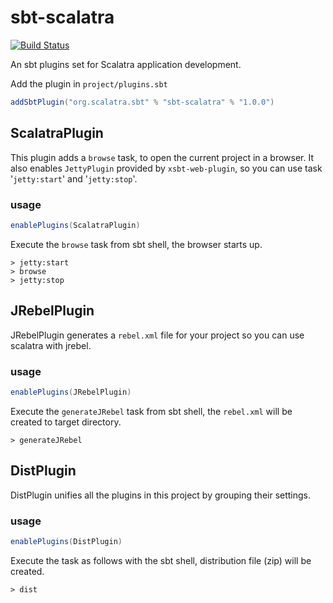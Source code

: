sbt-scalatra
============

[![Build Status](https://travis-ci.org/scalatra/sbt-scalatra.svg)](https://travis-ci.org/scalatra/sbt-scalatra)

An sbt plugins set for Scalatra application development.

Add the plugin in `project/plugins.sbt`

```scala
addSbtPlugin("org.scalatra.sbt" % "sbt-scalatra" % "1.0.0")
```

## ScalatraPlugin

This plugin adds a `browse` task, to open the current project in a browser.
It also enables `JettyPlugin` provided by `xsbt-web-plugin`,
so you can use task '`jetty:start`' and '`jetty:stop`'.

### usage

```scala
enablePlugins(ScalatraPlugin)
```

Execute the `browse` task from sbt shell, the browser starts up.

```
> jetty:start
> browse
> jetty:stop
```

## JRebelPlugin

JRebelPlugin generates a `rebel.xml` file for your project so you can use scalatra with jrebel.

### usage

```scala
enablePlugins(JRebelPlugin)
```

Execute the `generateJRebel` task from sbt shell, the `rebel.xml` will be created to target directory.

```
> generateJRebel
```

## DistPlugin

DistPlugin unifies all the plugins in this project by grouping their settings.

### usage

```scala
enablePlugins(DistPlugin)
```

Execute the task as follows with the sbt shell, distribution file (zip) will be created.

```
> dist
```

